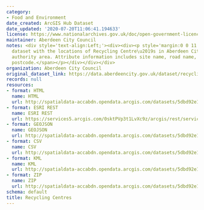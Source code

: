 ```yaml
---
category:
- Food and Environment
date_created: ArcGIS Hub Dataset
date_updated: '2020-07-20T11:06:41.194633'
license: https://www.nationalarchives.gov.uk/doc/open-government-licence/version/3/
maintainer: Aberdeen City Council
notes: <div style='text-align:Left;'><div><div><p style='margin:0 0 11 0;'><span>Point
  dataset with the locations of Recycling Centre\u2019s in Aberdeen City Council local
  authority area. Attribute information includes site name, road name, locality and
  postcode.</span></p></div></div></div>
organization: Aberdeen City Council
original_dataset_link: https://data.aberdeencity.gov.uk/dataset/recycling-centres
records: null
resources:
- format: HTML
  name: HTML
  url: http://spatialdata-accabdn.opendata.arcgis.com/datasets/5dbd92e1aba9467b8de058d0347a5b04_0
- format: ESRI REST
  name: ESRI REST
  url: https://services5.arcgis.com/0sktPVp3t1LvXc9z/arcgis/rest/services/Recycling_Centres/FeatureServer/0
- format: GEOJSON
  name: GEOJSON
  url: http://spatialdata-accabdn.opendata.arcgis.com/datasets/5dbd92e1aba9467b8de058d0347a5b04_0.geojson?outSR={"latestWkid":27700,"wkid":27700}
- format: CSV
  name: CSV
  url: http://spatialdata-accabdn.opendata.arcgis.com/datasets/5dbd92e1aba9467b8de058d0347a5b04_0.csv?outSR={"latestWkid":27700,"wkid":27700}
- format: KML
  name: KML
  url: http://spatialdata-accabdn.opendata.arcgis.com/datasets/5dbd92e1aba9467b8de058d0347a5b04_0.kml?outSR={"latestWkid":27700,"wkid":27700}
- format: ZIP
  name: ZIP
  url: http://spatialdata-accabdn.opendata.arcgis.com/datasets/5dbd92e1aba9467b8de058d0347a5b04_0.zip?outSR={"latestWkid":27700,"wkid":27700}
schema: default
title: Recycling Centres
---
```


